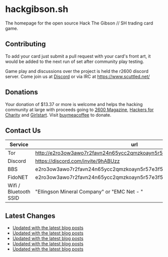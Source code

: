 # hackgibson.sh
The homepage for the open source Hack The Gibson // SH trading card game.


## Contributing

To add your card just submit a pull request with your card's front art, it would be added to the next run of set after community play testing.

Game play and discussions over the project is held the r2600 discord server. Come join us at [Discord](https://discord.com/invite/9hABUzz) or via IRC at https://www.scuttled.net/


## Donations

Your donation of $13.37 or more is welcome and helps the hacking community at large with proceeds going to [2600 Magazine](https://2600.com/), [Hackers for Charity](https://hackersforcharity.org) and [Girlstart](https://girlstart.org).  Visit [buymeacoffee](https://www.buymeacoffee.com/hackgibson.sh) to donate.


## Contact Us

Service | url
-|-
Tor | http://e2ro3ow3awo7r2favn24n65ycc2qmzkoayn5r57e3f56nvjwdcgg32ad.onion
Discord | https://discord.com/invite/9hABUzz
BBS | e2ro3ow3awo7r2favn24n65ycc2qmzkoayn5r57e3f56nvjwdcgg32ad.onion:23
FidoNET | e2ro3ow3awo7r2favn24n65ycc2qmzkoayn5r57e3f56nvjwdcgg32ad.onion:24554
Wifi / Bluetooth SSID | "Ellingson Mineral Company" or "EMC Net - <fidonet address>"

## Latest Changes
<!-- BLOG-POST-LIST:START -->
- [Updated with the latest blog posts](https://github.com/DFW2600/hackgibson.sh/commit/55bd84a0513188c2b35ad971446aa8c511c3089a)
- [Updated with the latest blog posts](https://github.com/DFW2600/hackgibson.sh/commit/c44a0ffa28855c3785dbb6fe84561634d6f8eaef)
- [Updated with the latest blog posts](https://github.com/DFW2600/hackgibson.sh/commit/0b1cf8f148e461a39683a36486a76ff3bc449495)
- [Updated with the latest blog posts](https://github.com/DFW2600/hackgibson.sh/commit/2af0aca5b24fbe521610e5b7ffa4afa3ebef056f)
- [Updated with the latest blog posts](https://github.com/DFW2600/hackgibson.sh/commit/bba8cb02498c62a7af4d73cc8a3f83184bc0081b)
<!-- BLOG-POST-LIST:END -->
